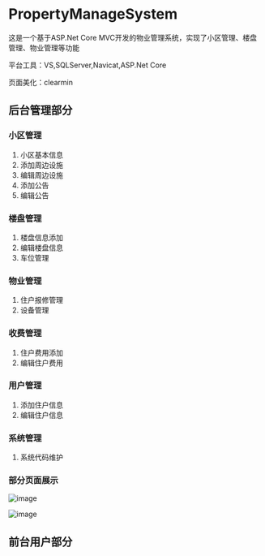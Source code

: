 # PropertyManageSystem
这是一个基于ASP.Net Core MVC开发的物业管理系统，实现了小区管理、楼盘管理、物业管理等功能

平台工具：VS,SQLServer,Navicat,ASP.Net Core

页面美化：clearmin
## 后台管理部分
### 小区管理
1. 小区基本信息
2. 添加周边设施
3. 编辑周边设施
4. 添加公告
5. 编辑公告
### 楼盘管理
1. 楼盘信息添加
2. 编辑楼盘信息
3. 车位管理
### 物业管理
1. 住户报修管理
2. 设备管理
### 收费管理
1. 住户费用添加
2. 编辑住户费用
### 用户管理
1. 添加住户信息
2. 编辑住户信息
### 系统管理
1. 系统代码维护
### 部分页面展示

![image](https://github.com/LLKI/PropertyManageSystem/assets/92627079/44b06f19-666b-4e8d-82bc-0c768c7bb341)


![image](https://github.com/LLKI/PropertyManageSystem/assets/92627079/a7df188a-a970-4ad1-9ea6-9309cef10e3c)


## 前台用户部分
